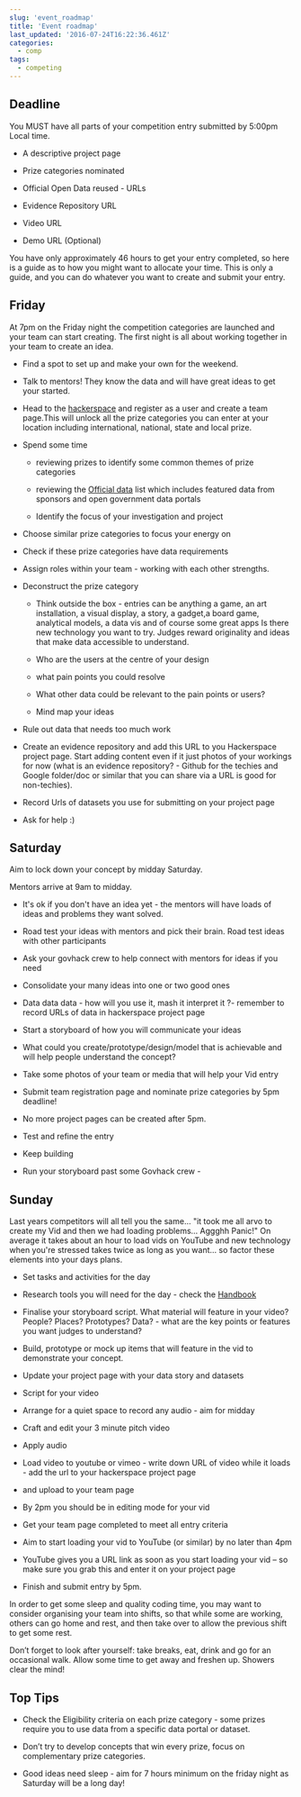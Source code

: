 ```yaml
---
slug: 'event_roadmap'
title: 'Event roadmap'
last_updated: '2016-07-24T16:22:36.461Z'
categories:
  - comp
tags:
  - competing
---
```


## Deadline

You MUST have all parts of your competition entry submitted by 5:00pm Local time.  

* A descriptive project page  

* Prize categories nominated 

* Official Open Data reused - URLs  

* Evidence Repository URL  

* Video URL 

* Demo URL (Optional)

You have only approximately 46 hours to get your entry completed, so here is a guide as to how you might want to allocate your time. This is only a guide, and you can do whatever you want to create and submit your entry.

## Friday

At 7pm on the Friday night the competition categories are launched and your team can start creating. The first night is all about working together in your team to create an idea. 

* Find a spot to set up and make your own for the weekend.

* Talk to mentors! They know the data and will have great ideas to get your started. 

* Head to the [hackerspace](http://2016.govhack.org) and register as a user and create a team page.This will unlock all the prize categories you can enter at your location including international, national, state and local prize.

* Spend some time  

    * reviewing prizes to identify some common themes of prize categories

    * reviewing the [Official data](http://portal.govhack.org/datasets.html) list which includes featured data from sponsors and open government data portals

    * Identify the focus of your investigation and project 

* Choose  similar prize categories to focus your energy on 

* Check if these prize categories have data requirements

* Assign roles within your team - working with each other strengths.

* Deconstruct the prize category

    * Think outside the box - entries can be anything a game, an art installation,  a visual display, a story, a gadget,a board game, analytical models, a data vis and of course some great apps   Is there new technology you want to try.  Judges reward originality and ideas that make data accessible to understand.

    *  Who are the users at the centre of your design

    * what pain points you could resolve

    * What other data could be relevant to the pain points or users?

    * Mind map your ideas

* Rule out data that needs too much work

* Create an evidence repository and add this URL to you Hackerspace project page. Start adding content even if it just photos of your workings for now (what is an evidence repository? - Github for the techies and Google folder/doc or similar that you can share via a URL is good for non-techies).

* Record Urls of datasets you use for submitting on your project page

* Ask for help :) 

## Saturday

Aim to lock down your concept by midday Saturday. 

Mentors arrive at 9am to midday.  

* It's ok if you don't have an idea yet - the mentors will have loads of ideas and problems they want solved.  

* Road test your ideas with mentors and pick their brain.  Road test ideas with other participants

* Ask your govhack crew to help connect with mentors for ideas if you need

* Consolidate your many ideas into one or two good ones

* Data data data  - how will you use it, mash it interpret it ?- remember to record URLs of data in hackerspace project page

* Start a storyboard of how you will communicate your ideas

* What could you create/prototype/design/model  that is achievable and will help people understand the concept?  

* Take some photos of your team or media that will help your Vid entry

* Submit team registration page and nominate prize categories by 5pm deadline!

* No more project pages can be created after 5pm.

* Test and refine the entry

* Keep building

* Run your storyboard past some Govhack crew - 

## Sunday

Last years competitors will all tell you the same… "it took me all arvo to create my Vid and then we had loading problems… Aggghh Panic!" On average it takes about an hour to load vids on YouTube and new technology when you're stressed takes twice as long as you want… so factor these elements into your days plans.

* Set tasks and activities for the day

* Research tools you will need for the day - check the [Handbook](http://www.2016.govhack.org)

* Finalise your storyboard script. What material will feature in your video? People? Places? Prototypes? Data? -  what are the key points or features you want judges to understand?  

* Build, prototype or mock up items that will feature in the vid  to demonstrate your concept.   

* Update your project page with your data story and datasets

* Script for your video

* Arrange for a quiet space to record any audio - aim for midday 

* Craft  and edit your 3 minute pitch video 

* Apply audio

* Load video to youtube or vimeo - write down URL of video while it loads - add the url to your hackerspace project page

* and upload to your team page

* By 2pm you should be in editing mode for your vid

* Get your team page completed to meet all entry criteria

* Aim to start loading your vid to YouTube (or similar) by no later than 4pm

* YouTube gives you a URL link as soon as you start loading your vid – so make sure you grab this and enter it on your project page

* Finish and submit entry by 5pm.

In order to get some sleep and quality coding time, you may want to consider organising your team into shifts, so that while some are working, others can go home and rest, and then take over to allow the previous shift to get some rest.

Don’t forget to look after yourself: take breaks, eat, drink and go for an occasional walk. Allow some time to get away and freshen up. Showers clear the mind!

## Top Tips

* Check the Eligibility criteria on each prize category - some prizes require you to use data from a specific data portal or dataset.

* Don’t try to develop concepts that win every prize, focus on complementary  prize categories.  

* Good ideas need sleep - aim for 7 hours minimum on the friday night as Saturday will be a long day!


